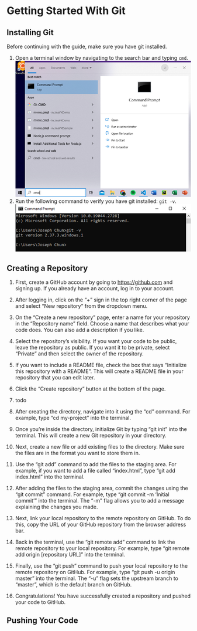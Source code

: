 # Getting Started With Git

## Installing Git

Before continuing with the guide, make sure you have git installed.

1. Open a terminal window by navigating to the search bar and typing `cmd`.
   ![Command Prompt](images/openTerminal.png)
2. Run the following command to verify you have git installed: `git -v`.  
   ![Git Version](images/verifyGitInstalled.png)

## Creating a Repository

1. First, create a GitHub account by going to https://github.com and signing up. If you already have an account, log in to your account.

2. After logging in, click on the “+” sign in the top right corner of the page and select “New repository” from the dropdown menu.

3. On the “Create a new repository” page, enter a name for your repository in the “Repository name” field. Choose a name that describes what your code does. You can also add a description if you like.

4. Select the repository’s visibility. If you want your code to be public, leave the repository as public. If you want it to be private, select “Private” and then select the owner of the repository.

5. If you want to include a README file, check the box that says “Initialize this repository with a README”. This will create a README file in your repository that you can edit later.

6. Click the “Create repository” button at the bottom of the page.

7. todo<!-- this step is about making a folder -->

8. After creating the directory, navigate into it using the “cd” command. For example, type “cd my-project” into the terminal.

9. Once you’re inside the directory, initialize Git by typing “git init” into the terminal. This will create a new Git repository in your directory.

10. Next, create a new file or add existing files to the directory. Make sure the files are in the format you want to store them in.

11. Use the “git add” command to add the files to the staging area. For example, if you want to add a file called “index.html”, type “git add index.html” into the terminal.

12. After adding the files to the staging area, commit the changes using the “git commit” command. For example, type “git commit -m ‘Initial commit’” into the terminal. The “-m” flag allows you to add a message explaining the changes you made.

13. Next, link your local repository to the remote repository on GitHub. To do this, copy the URL of your GitHub repository from the browser address bar.

14. Back in the terminal, use the “git remote add” command to link the remote repository to your local repository. For example, type “git remote add origin [repository URL]” into the terminal.

15. Finally, use the “git push” command to push your local repository to the remote repository on GitHub. For example, type “git push -u origin master” into the terminal. The “-u” flag sets the upstream branch to “master”, which is the default branch on GitHub.

16. Congratulations! You have successfully created a repository and pushed your code to GitHub.

## Pushing Your Code
